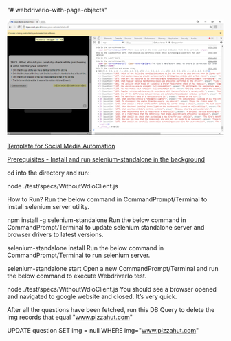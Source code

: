 "# webdriverio-with-page-objects" 

<img src="qAndA.PNG">

<a href="https://medium.com/@acoyfellow/mass-linkedin-request-without-3rd-party-software-dff998aedd23">Template for Social Media Automation</a>


<a href="http://www.webdriverjs.com/a-basic-example-for-webdriverio-test/">Prerequisites - Install and run selenium-standalone in the background</a>

cd into the directory and run:

node ./test/specs/WithoutWdioClient.js

How to Run?
Run the below command in CommandPrompt/Terminal to install selenium server utility.

npm install -g selenium-standalone
Run the below command in CommandPrompt/Terminal to update selenium standalone server and browser drivers to latest versions.

selenium-standalone install
Run the below command in CommandPrompt/Terminal to run selenium server.

selenium-standalone start
Open a new CommandPrompt/Terminal and run the below command to execute WebdriverIo test.

node ./test/specs/WithoutWdioClient.js
You should see a browser opened and navigated to google website and closed. It’s very quick.



After all the questions have been fetched, run this DB Query to delete the img records that equal "www.pizzahut.com"

UPDATE question SET img = null WHERE img="www.pizzahut.com"